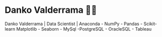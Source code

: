 # Danko Valderrama 👋😎

<!--
**Dankoh224/Dankoh224** is a ✨ _special_ ✨ repository because its `README.md` (this file) appears on your GitHub profile.

Here are some ideas to get you started:

- 🔭 I’m currently working on ...
- 🌱 I’m currently learning ...
- 👯 I’m looking to collaborate on ...
- 🤔 I’m looking for help with ...
- 💬 Ask me about ...
- 📫 How to reach me: ...
- 😄 Pronouns: ...
- ⚡ Fun fact: ...
-->
Danko Valderrama
| Data Scientist |
Anaconda - NumPy - Pandas - Scikit-learn Matplotlib - Seaborn - MySql -PostgreSQL - OracleSQL - Tableau
